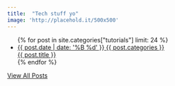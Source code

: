 ```yaml
---
title:  "Tech stuff yo"
image: 'http://placehold.it/500x500'
---
```

<div class="scene-element scene-element--fadeUp10">
  <ul class="posts">
    {% for post in site.categories["tutorials"] limit: 24 %}
      <li class="post">
        <a href="{{ site.url }}{{ site.baseurl }}{{ post.url }}" class="scene-element scene-element--fadeBig" style="background: url({{ site.url }}{{ site.baseurl }}{{ post.image }}) center center no-repeat;">
          <div class="post-details">
            <span class="post-date">{{ post.date | date: '%B %d'  }}</span>
            <span class="post-category">{{ post.categories }}</span>
          </div>
          <span class="post-title">{{ post.title }}</span>
        </a>
      </li>
    {% endfor %}
  </ul>
</div>
<div class="container scene-element scene-element--fadeDown10">
  <div class="center-align"><a href="{{ site.url }}{{ site.baseurl }}/sitemap/" class="btn blue darken-4">View All Posts</a></div>
</div>